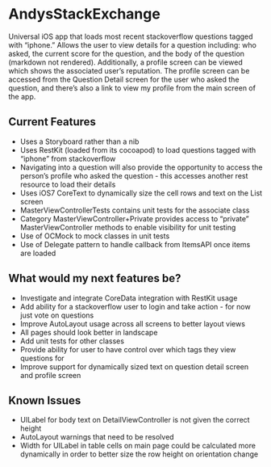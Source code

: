 AndysStackExchange
==================
Universal iOS app that loads most recent stackoverflow questions tagged with “iphone.”  Allows the user to view details for a question including: who asked, the current score for the question, and the body of the question (markdown not rendered).  Additionally, a profile screen can be viewed which shows the associated user’s reputation.  The profile screen can be accessed from the Question Detail screen for the user who asked the question, and there’s also a link to view my profile from the main screen of the app.

## Current Features
<ul>
<li>Uses a Storyboard rather than a nib</li>
<li>Uses RestKit (loaded from its cocoapod) to load questions tagged with “iphone” from stackoverflow</li>
<li>Navigating into a question will also provide the opportunity to access the person’s profile who asked the question - this accesses another rest resource to load their details</li>
<li>Uses iOS7 CoreText to dynamically size the cell rows and text on the List screen</li>
<li>MasterViewControllerTests contains unit tests for the associate class</li>
<li>Category MasterViewController+Private provides access to “private” MasterViewController methods to enable visibility for unit testing</li>
<li>Use of OCMock to mock classes in unit tests</li>
<li>Use of Delegate pattern to handle callback from ItemsAPI once items are loaded</li>
</ul>

## What would my next features be?
<ul>
<li>Investigate and integrate CoreData integration with RestKit usage</li>
<li>Add ability for a stackoverflow user to login and take action - for now just vote on questions</li>
<li>Improve AutoLayout usage across all screens to better layout views</li>
<li>All pages should look better in landscape</li>
<li>Add unit tests for other classes</li>
<li>Provide ability for user to have control over which tags they view questions for</li>
<li>Improve support for dynamically sized text on question detail screen and profile screen</li>
</ul>

## Known Issues
<ul>
<li>UILabel for body text on DetailViewController is not given the correct height</li>
<li>AutoLayout warnings that need to be resolved</li>
<li>Width for UILabel in table cells on main page could be calculated more dynamically in order to better size the row height on orientation change</li>
</ul>
